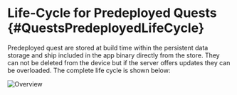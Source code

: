 Life-Cycle for Predeployed Quests                {#QuestsPredeployedLifeCycle}
=================================

Predeployed quest are stored at build time within the persistent data storage and ship included in the app binary directly from the store. They can not be deleted from the device but if the server offers updates they can be overloaded. The complete life cycle is shown below:

![Overview](/images/QuestInfoLifeCycle/QuestInfoLifeCycle.002.jpeg "Life-Cycle of QuestInfos for predeployed quests") 

